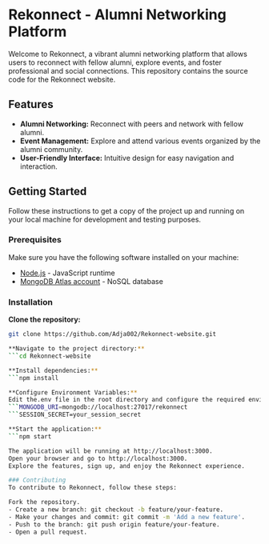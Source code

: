 # Rekonnect - Alumni Networking Platform

Welcome to Rekonnect, a vibrant alumni networking platform that allows users to reconnect with fellow alumni, explore events, and foster professional and social connections. This repository contains the source code for the Rekonnect website.

## Features

- **Alumni Networking:** Reconnect with peers and network with fellow alumni.
- **Event Management:** Explore and attend various events organized by the alumni community.
- **User-Friendly Interface:** Intuitive design for easy navigation and interaction.

## Getting Started

Follow these instructions to get a copy of the project up and running on your local machine for development and testing purposes.

### Prerequisites

Make sure you have the following software installed on your machine:

- [Node.js](https://nodejs.org/) - JavaScript runtime
- [MongoDB Atlas account](https://www.mongodbatlas.com/) - NoSQL database

### Installation

**Clone the repository:**
   ```bash
   git clone https://github.com/Adja002/Rekonnect-website.git 

 **Navigate to the project directory:**
   ```cd Rekonnect-website

 **Install dependencies:** 
   ```npm install

  **Configure Environment Variables:**
Edit the.env file in the root directory and configure the required environment variables. Example:
 ```MONGODB_URI=mongodb://localhost:27017/rekonnect
 ```SESSION_SECRET=your_session_secret

  **Start the application:**
```npm start

The application will be running at http://localhost:3000.
Open your browser and go to http://localhost:3000.
Explore the features, sign up, and enjoy the Rekonnect experience.

### Contributing
To contribute to Rekonnect, follow these steps:

Fork the repository.
- Create a new branch: git checkout -b feature/your-feature.
- Make your changes and commit: git commit -m 'Add a new feature'.
- Push to the branch: git push origin feature/your-feature.
- Open a pull request.


